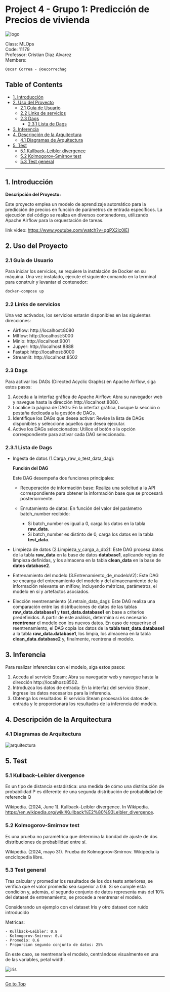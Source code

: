 # Project 4 - Grupo 1: Predicción de Precios de vivienda

![logo](images/logo.PNG)

Class: MLOps <br>
Code: 11179 <br>
Professor: Cristian Diaz Alvarez <br>
Members:

    Oscar Correa - @oecorrechag

## Table of Contents

- <a href='#1'>1. Introducción</a>
- <a href='#2'>2. Uso del Proyecto</a>
    - <a href='#2.1'>2.1 Guía de Usuario</a>
    - <a href='#2.2'>2.2 Links de servicios</a>
    - <a href='#2.3'>2.3 Dags</a>
        - <a href='#2.3.1'>2.3.1 Lista de Dags</a>
- <a href='#3'>3. Inferencia</a>
- <a href='#4'>4. Descripción de la Arquitectura</a>
    - <a href='#4.1'>4.1 Diagramas de Arquitectura</a>
- <a href='#5'>5. Test</a>
    - <a href='#5.1'>5.1 Kullback–Leibler divergence</a>
    - <a href='#5.2'>5.2 Kolmogorov-Smirnov test</a>
    - <a href='#5.3'>5.3 Test general </a>

<hr>

## <a id='1'>1. Introducción </a>

**Descripción del Proyecto:** 

Este proyecto emplea un modelo de aprendizaje automático para la predicción de precios en función de parámetros de entrada específicos. La ejecución del código se realiza en diversos contenedores, utilizando Apache Airflow para la orquestación de tareas.

link video: https://www.youtube.com/watch?v=qqPX2ic0lEI

## <a id='2'>2. Uso del Proyecto </a>

### <a id='2.1'>2.1 Guía de Usuario </a> 

Para iniciar los servicios, se requiere la instalación de Docker en su máquina. Una vez instalado, ejecute el siguiente comando en la terminal para construir y levantar el contenedor:

```bash
docker-compose up
```

### <a id='2.2'>2.2 Links de servicios </a> 

Una vez activados, los servicios estarán disponibles en las siguientes direcciones:

* Airflow: http://localhost:8080
* Mlflow: http://localhost:5000
* Minio: http://localhost:9001
* Jupyer: http://localhost:8888
* Fastapi: http://localhost:8000
* Streamlit: http://localhost:8502

### <a id='2.3'>2.3 Dags </a> 

Para activar los DAGs (Directed Acyclic Graphs) en Apache Airflow, siga estos pasos:

1. Acceda a la interfaz gráfica de Apache Airflow: Abra su navegador web y navegue hasta la dirección http://localhost:8080.
2. Localice la página de DAGs: En la interfaz gráfica, busque la sección o pestaña dedicada a la gestión de DAGs.
3. Identifique los DAGs que desea activar: Revise la lista de DAGs disponibles y seleccione aquellos que desea ejecutar.
4. Active los DAGs seleccionados: Utilice el botón o la opción correspondiente para activar cada DAG seleccionado.

### <a id='2.3.1'>2.3.1 Lista de Dags </a> 

- Ingesta de datos (1.Carga_raw_o_test_data_dag): 

    **Función del DAG**

    Este DAG desempeña dos funciones principales:

    - Recuperación de información base: Realiza una solicitud a la API correspondiente para obtener la información base que se procesará posteriormente.

    - Enrutamiento de datos: En función del valor del parámetro batch_number recibido:

        - Si batch_number es igual a 0, carga los datos en la tabla **raw_data**. <br>
        - Si batch_number es distinto de 0, carga los datos en la tabla **test_data**.


* Limpieza de datos (2.Limpieza_y_carga_a_db2): Este DAG procesa datos de la tabla **raw_data** en la base de datos **database1**, aplicando reglas de limpieza definidas, y los almacena en la tabla **clean_data** en la base de **datos database2**.

* Entrenamiento del modelo (3.Entrenamiento_de_modeloV2): Este DAG se encarga del entrenamiento del modelo y del almacenamiento de la información relevante en mlflow, incluyendo métricas, parámetros, el modelo en sí y artefactos asociados.

* Elección reentrenamiento (4.retrain_data_dag): Este DAG realiza una comparación entre las distribuciones de datos de las tablas **raw_data.database1** y **test_data.database1** en base a criterios predefinidos. A partir de este análisis, determina si es necesario **reentrenar** el modelo con los nuevos datos. En caso de requerirse el reentrenamiento, el DAG copia los datos de la **tabla test_data.database1** a la tabla **raw_data.database1**, los limpia, los almacena en la tabla **clean_data.database2** y, finalmente, reentrena el modelo.


## <a id='3'>3. Inferencia </a>

Para realizar inferencias con el modelo, siga estos pasos:

1. Acceda al servicio Steam: Abra su navegador web y navegue hasta la dirección http://localhost:8502.
2. Introduzca los datos de entrada: En la interfaz del servicio Steam, ingrese los datos necesarios para la inferencia.
3. Obtenga los resultados: El servicio Steam procesará los datos de entrada y le proporcionará los resultados de la inferencia del modelo.

## <a id='4'>4. Descripción de la Arquitectura </a>

### <a id='4.1'>4.1 Diagramas de Arquitectura </a> 

![arquitectura](images/arquitectura.png)

## <a id='5'>5. Test </a>

### <a id='5.1'>5.1 Kullback–Leibler divergence </a> 

Es un tipo de distancia estadística: una medida de cómo una distribución de probabilidad P es diferente de una segunda distribución de probabilidad de referencia Q

Wikipedia. (2024, June 1). Kullback–Leibler divergence. In Wikipedia. https://en.wikipedia.org/wiki/Kullback%E2%80%93Leibler_divergence.

### <a id='5.2'>5.2 Kolmogorov-Smirnov test </a> 

Es una prueba no paramétrica que determina la bondad de ajuste de dos distribuciones de probabilidad entre sí.

Wikipedia. (2024, mayo 31). Prueba de Kolmogorov-Smirnov. Wikipedia la enciclopedia libre.

### <a id='5.3'>5.3 Test general </a> 

Tras calcular y promediar los resultados de los dos tests anteriores, se verifica que el valor promedio sea superior a 0.6. Si se cumple esta condición y, además, el segundo conjunto de datos representa más del 10% del dataset de entrenamiento, se procede a reentrenar el modelo.

Considerando un ejemplo con el dataset Iris y otro dataset con ruido introducido

Metricas:

    - Kullback–Leibler: 0.8
    - Kolmogorov-Smirnov: 0.4
    - Promedio: 0.6
    - Proporcion segundo conjunto de datos: 25%

En este caso, se reentrenaría el modelo, centrándose visualmente en una de las variables, petal width.

![iris](images/iris.png)

<hr>

[Go to Top](#Table-of-Contents)